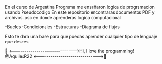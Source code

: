 En el curso de Argentina Programa me enseñaron logica de programacion usando Pseudocodigo
En este repositorio encontraras documentos PDF y archivos .psc en donde aprenderas logica computacional

-Bucles
-Condicionales
-Estructuras
-Diagrama de flujos 

Esto te dara una base para que puedas aprender cualquier tipo de lenguaje que desees.

💞️ <------------------------------>Hi, I love the programming! @AquilesR22 <------------------------------>💞️
